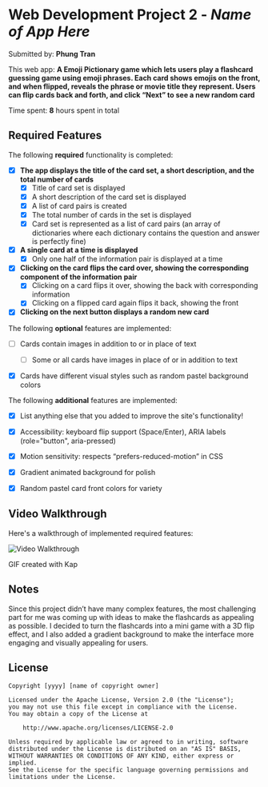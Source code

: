 # Web Development Project 2 - *Name of App Here*

Submitted by: **Phung Tran**

This web app: **A Emoji Pictionary game which lets users play a flashcard guessing game using emoji phrases. Each card shows emojis on the front, and when flipped, reveals the phrase or movie title they represent. Users can flip cards back and forth, and click “Next” to see a new random card**

Time spent: **8** hours spent in total

## Required Features

The following **required** functionality is completed:


- [x] **The app displays the title of the card set, a short description, and the total number of cards**
  - [x] Title of card set is displayed 
  - [x] A short description of the card set is displayed 
  - [x] A list of card pairs is created
  - [x] The total number of cards in the set is displayed 
  - [x] Card set is represented as a list of card pairs (an array of dictionaries where each dictionary contains the question and answer is perfectly fine)
- [x] **A single card at a time is displayed**
  - [x] Only one half of the information pair is displayed at a time
- [x] **Clicking on the card flips the card over, showing the corresponding component of the information pair**
  - [x] Clicking on a card flips it over, showing the back with corresponding information 
  - [x] Clicking on a flipped card again flips it back, showing the front
- [x] **Clicking on the next button displays a random new card**

The following **optional** features are implemented:

- [ ] Cards contain images in addition to or in place of text
  - [ ] Some or all cards have images in place of or in addition to text
- [x] Cards have different visual styles such as random pastel background colors


The following **additional** features are implemented:

* [x] List anything else that you added to improve the site's functionality!
* [x] Accessibility: keyboard flip support (Space/Enter), ARIA labels (role="button", aria-pressed)
* [x] Motion sensitivity: respects “prefers-reduced-motion” in CSS
* [x] Gradient animated background for polish
* [x] Random pastel card front colors for variety


## Video Walkthrough

Here's a walkthrough of implemented required features:

<img src='public/EmojiPictionary.gif' title='Video Walkthrough' alt='Video Walkthrough' />

<!-- Replace this with whatever GIF tool you used! -->
GIF created with Kap  
<!-- Recommended tools:
[Kap](https://getkap.co/) for macOS
[ScreenToGif](https://www.screentogif.com/) for Windows
[peek](https://github.com/phw/peek) for Linux. -->

## Notes

Since this project didn’t have many complex features, the most challenging part for me was coming up with ideas to make the flashcards as appealing as possible. I decided to turn the flashcards into a mini game with a 3D flip effect, and I also added a gradient background to make the interface more engaging and visually appealing for users.

## License

    Copyright [yyyy] [name of copyright owner]

    Licensed under the Apache License, Version 2.0 (the "License");
    you may not use this file except in compliance with the License.
    You may obtain a copy of the License at

        http://www.apache.org/licenses/LICENSE-2.0

    Unless required by applicable law or agreed to in writing, software
    distributed under the License is distributed on an "AS IS" BASIS,
    WITHOUT WARRANTIES OR CONDITIONS OF ANY KIND, either express or implied.
    See the License for the specific language governing permissions and
    limitations under the License.